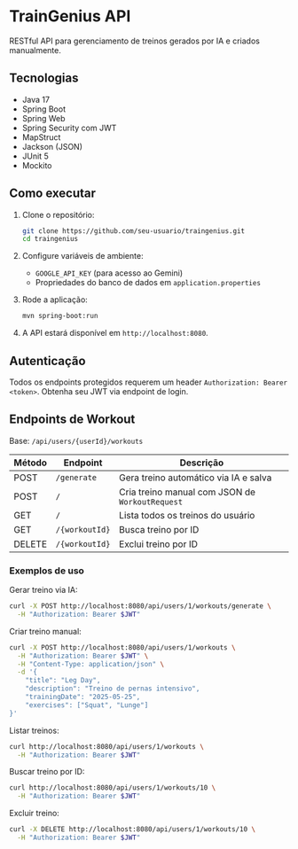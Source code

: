 # TrainGenius API

RESTful API para gerenciamento de treinos gerados por IA e criados manualmente.

## Tecnologias

* Java 17
* Spring Boot
* Spring Web
* Spring Security com JWT
* MapStruct
* Jackson (JSON)
* JUnit 5
* Mockito

## Como executar

1. Clone o repositório:

   ```bash
   git clone https://github.com/seu-usuario/traingenius.git
   cd traingenius
   ```
2. Configure variáveis de ambiente:

   * `GOOGLE_API_KEY` (para acesso ao Gemini)
   * Propriedades do banco de dados em `application.properties`
3. Rode a aplicação:

   ```bash
   mvn spring-boot:run
   ```
4. A API estará disponível em `http://localhost:8080`.

## Autenticação

Todos os endpoints protegidos requerem um header `Authorization: Bearer <token>`. Obtenha seu JWT via endpoint de login.

## Endpoints de Workout

Base: `/api/users/{userId}/workouts`

| Método | Endpoint       | Descrição                                       |
| ------ | -------------- | ----------------------------------------------- |
| POST   | `/generate`    | Gera treino automático via IA e salva           |
| POST   | `/`            | Cria treino manual com JSON de `WorkoutRequest` |
| GET    | `/`            | Lista todos os treinos do usuário               |
| GET    | `/{workoutId}` | Busca treino por ID                             |
| DELETE | `/{workoutId}` | Exclui treino por ID                            |

### Exemplos de uso

Gerar treino via IA:

```bash
curl -X POST http://localhost:8080/api/users/1/workouts/generate \
  -H "Authorization: Bearer $JWT"
```

Criar treino manual:

```bash
curl -X POST http://localhost:8080/api/users/1/workouts \
  -H "Authorization: Bearer $JWT" \
  -H "Content-Type: application/json" \
  -d '{
    "title": "Leg Day",
    "description": "Treino de pernas intensivo",
    "trainingDate": "2025-05-25",
    "exercises": ["Squat", "Lunge"]
}'
```

Listar treinos:

```bash
curl http://localhost:8080/api/users/1/workouts \
  -H "Authorization: Bearer $JWT"
```

Buscar treino por ID:

```bash
curl http://localhost:8080/api/users/1/workouts/10 \
  -H "Authorization: Bearer $JWT"
```

Excluir treino:

```bash
curl -X DELETE http://localhost:8080/api/users/1/workouts/10 \
  -H "Authorization: Bearer $JWT"
```
